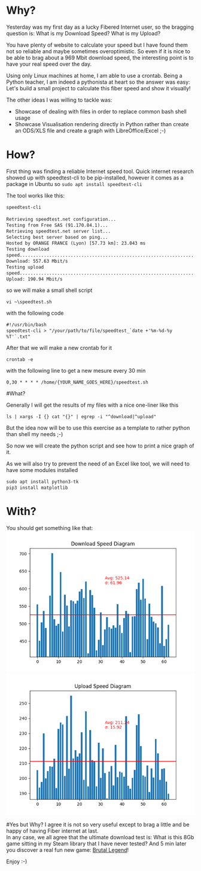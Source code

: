 # Why?

Yesterday was my first day as a lucky Fibered Internet user, so the bragging question is: What is my Download Speed? What is my Upload?

You have plenty of website to calculate your speed but I have found them not so reliable and maybe sometimes overoptimistic.
So even if it is nice to be able to brag about a 969 Mbit download speed, the interesting point is to have your real speed over the day.

Using only Linux machines at home, I am able to use a crontab.
Being a Python teacher, I am indeed a pythonista at heart so the answer was easy: Let's build a small project to calculate this fiber speed and show it visually!

The other ideas I was willing to tackle was:
* Showcase of dealing with files in order to replace common bash shell usage
* Showcase Visualisation rendering directly in Python rather than create an ODS/XLS file and create a graph with LibreOffice/Excel ;-)


# How?

First thing was finding a reliable Internet speed tool. Quick internet research showed up with speedtest-cli to be pip-installed, however it comes as a package in Ubuntu so 
```sudo apt install speedtest-cli```

The tool works like this:
```shell script
speedtest-cli

Retrieving speedtest.net configuration...
Testing from Free SAS (91.170.84.1)...
Retrieving speedtest.net server list...
Selecting best server based on ping...
Hosted by ORANGE FRANCE (Lyon) [57.73 km]: 23.043 ms
Testing download speed................................................................................
Download: 557.63 Mbit/s
Testing upload speed......................................................................................................
Upload: 190.94 Mbit/s
```

so we will make a small shell script
```shell script
vi ~\speedtest.sh
```
with the following code
```shell script
#!/usr/bin/bash
speedtest-cli > "/your/path/to/file/speedtest_`date +'%m-%d-%y %T'`.txt"

```

After that we will make a new crontab for it
```shell script
crontab -e
```
with the following line to get a new mesure every 30 min
```shell script
0,30 * * * * /home/{YOUR_NAME_GOES_HERE}/speedtest.sh
```

#What?

Generally I will get the results of my files with a nice one-liner like this
```shell script
ls | xargs -I {} cat "{}" | egrep -i "^download|^upload"
```
But the idea now will be to use this exercise as a template to rather python than shell my needs ;-)

So now we will create the python script and see how to print a nice graph of it.

As we will also try to prevent the need of an Excel like tool, we will need to have some modules installed
```shell script
sudo apt install python3-tk
pip3 install matplotlib
```

# With?

You should get something like that:
![My download speed](./Download.png)
![My upload speed](./Upload.png)


#Yes but Why?
I agree it is not so very useful except to brag a little and be happy of having Fiber internet at last.  
In any case, we all agree that the ultimate download test is: What is this 8Gb game sitting in my Steam library that I have never tested? And 5 min later you discover a real fun new game: [Brutal Legend](https://store.steampowered.com/app/225260/Brutal_Legend/)!

Enjoy :-)